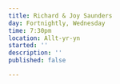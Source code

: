 ```yaml
---
title: Richard & Joy Saunders
day: Fortnightly, Wednesday
time: 7:30pm
location: Allt-yr-yn
started: ''
description: ''
published: false

---
```

